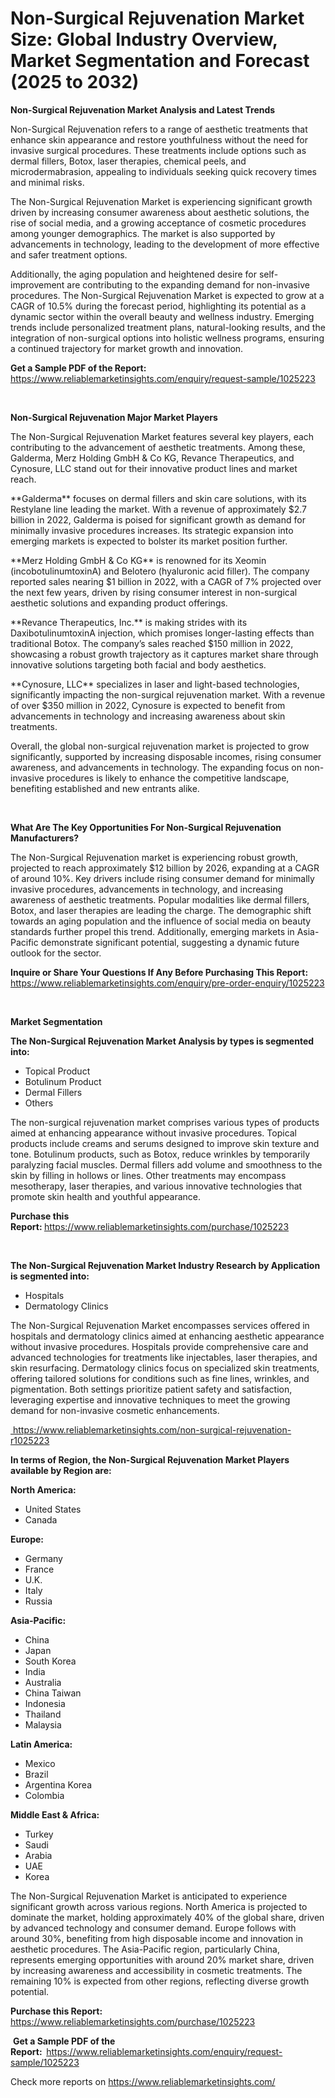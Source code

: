 <p><h1>Non-Surgical Rejuvenation Market Size: Global Industry Overview, Market Segmentation and Forecast (2025 to 2032)</h1></p><p><strong>Non-Surgical Rejuvenation Market Analysis and Latest Trends</strong></p>
<p><p>Non-Surgical Rejuvenation refers to a range of aesthetic treatments that enhance skin appearance and restore youthfulness without the need for invasive surgical procedures. These treatments include options such as dermal fillers, Botox, laser therapies, chemical peels, and microdermabrasion, appealing to individuals seeking quick recovery times and minimal risks. </p><p>The Non-Surgical Rejuvenation Market is experiencing significant growth driven by increasing consumer awareness about aesthetic solutions, the rise of social media, and a growing acceptance of cosmetic procedures among younger demographics. The market is also supported by advancements in technology, leading to the development of more effective and safer treatment options. </p><p>Additionally, the aging population and heightened desire for self-improvement are contributing to the expanding demand for non-invasive procedures. The Non-Surgical Rejuvenation Market is expected to grow at a CAGR of 10.5% during the forecast period, highlighting its potential as a dynamic sector within the overall beauty and wellness industry. Emerging trends include personalized treatment plans, natural-looking results, and the integration of non-surgical options into holistic wellness programs, ensuring a continued trajectory for market growth and innovation.</p></p>
<p><strong>Get a Sample PDF of the Report:&nbsp;</strong> <a href="https://www.reliablemarketinsights.com/enquiry/request-sample/1025223?utm_campaign=2198&utm_medium=2&utm_source=Github&utm_content=ia&utm_term=05032025&utm_id=non-surgical-rejuvenation">https://www.reliablemarketinsights.com/enquiry/request-sample/1025223</a></p>
<p>&nbsp;</p>
<p><strong>Non-Surgical Rejuvenation Major Market Players</strong></p>
<p><p>The Non-Surgical Rejuvenation Market features several key players, each contributing to the advancement of aesthetic treatments. Among these, Galderma, Merz Holding GmbH & Co KG, Revance Therapeutics, and Cynosure, LLC stand out for their innovative product lines and market reach.</p><p>**Galderma** focuses on dermal fillers and skin care solutions, with its Restylane line leading the market. With a revenue of approximately $2.7 billion in 2022, Galderma is poised for significant growth as demand for minimally invasive procedures increases. Its strategic expansion into emerging markets is expected to bolster its market position further.</p><p>**Merz Holding GmbH & Co KG** is renowned for its Xeomin (incobotulinumtoxinA) and Belotero (hyaluronic acid filler). The company reported sales nearing $1 billion in 2022, with a CAGR of 7% projected over the next few years, driven by rising consumer interest in non-surgical aesthetic solutions and expanding product offerings.</p><p>**Revance Therapeutics, Inc.** is making strides with its DaxibotulinumtoxinA injection, which promises longer-lasting effects than traditional Botox. The company’s sales reached $150 million in 2022, showcasing a robust growth trajectory as it captures market share through innovative solutions targeting both facial and body aesthetics.</p><p>**Cynosure, LLC** specializes in laser and light-based technologies, significantly impacting the non-surgical rejuvenation market. With a revenue of over $350 million in 2022, Cynosure is expected to benefit from advancements in technology and increasing awareness about skin treatments.</p><p>Overall, the global non-surgical rejuvenation market is projected to grow significantly, supported by increasing disposable incomes, rising consumer awareness, and advancements in technology. The expanding focus on non-invasive procedures is likely to enhance the competitive landscape, benefiting established and new entrants alike.</p></p>
<p>&nbsp;</p>
<p><strong>What Are The Key Opportunities For Non-Surgical Rejuvenation Manufacturers?</strong></p>
<p><p>The Non-Surgical Rejuvenation market is experiencing robust growth, projected to reach approximately $12 billion by 2026, expanding at a CAGR of around 10%. Key drivers include rising consumer demand for minimally invasive procedures, advancements in technology, and increasing awareness of aesthetic treatments. Popular modalities like dermal fillers, Botox, and laser therapies are leading the charge. The demographic shift towards an aging population and the influence of social media on beauty standards further propel this trend. Additionally, emerging markets in Asia-Pacific demonstrate significant potential, suggesting a dynamic future outlook for the sector.</p></p>
<p><strong>Inquire or Share Your Questions If Any Before Purchasing This Report:</strong> <a href="https://www.reliablemarketinsights.com/enquiry/pre-order-enquiry/1025223?utm_campaign=2198&utm_medium=2&utm_source=Github&utm_content=ia&utm_term=05032025&utm_id=non-surgical-rejuvenation">https://www.reliablemarketinsights.com/enquiry/pre-order-enquiry/1025223</a></p>
<p>&nbsp;</p>
<p><strong>Market Segmentation</strong></p>
<p><strong>The Non-Surgical Rejuvenation Market Analysis by types is segmented into:</strong></p>
<p><ul><li>Topical Product</li><li>Botulinum Product</li><li>Dermal Fillers</li><li>Others</li></ul></p>
<p><p>The non-surgical rejuvenation market comprises various types of products aimed at enhancing appearance without invasive procedures. Topical products include creams and serums designed to improve skin texture and tone. Botulinum products, such as Botox, reduce wrinkles by temporarily paralyzing facial muscles. Dermal fillers add volume and smoothness to the skin by filling in hollows or lines. Other treatments may encompass mesotherapy, laser therapies, and various innovative technologies that promote skin health and youthful appearance.</p></p>
<p><strong>Purchase this Report:&nbsp;</strong><a href="https://www.reliablemarketinsights.com/purchase/1025223?utm_campaign=2198&utm_medium=2&utm_source=Github&utm_content=ia&utm_term=05032025&utm_id=non-surgical-rejuvenation">https://www.reliablemarketinsights.com/purchase/1025223</a></p>
<p>&nbsp;</p>
<p><strong>The Non-Surgical Rejuvenation Market Industry Research by Application is segmented into:</strong></p>
<p><ul><li>Hospitals</li><li>Dermatology Clinics</li></ul></p>
<p><p>The Non-Surgical Rejuvenation Market encompasses services offered in hospitals and dermatology clinics aimed at enhancing aesthetic appearance without invasive procedures. Hospitals provide comprehensive care and advanced technologies for treatments like injectables, laser therapies, and skin resurfacing. Dermatology clinics focus on specialized skin treatments, offering tailored solutions for conditions such as fine lines, wrinkles, and pigmentation. Both settings prioritize patient safety and satisfaction, leveraging expertise and innovative techniques to meet the growing demand for non-invasive cosmetic enhancements.</p></p>
<p><a href="https://www.reliablemarketinsights.com/non-surgical-rejuvenation-r1025223?utm_campaign=2198&utm_medium=2&utm_source=Github&utm_content=ia&utm_term=05032025&utm_id=non-surgical-rejuvenation">&nbsp;https://www.reliablemarketinsights.com/non-surgical-rejuvenation-r1025223</a></p>
<p><strong>In terms of Region, the Non-Surgical Rejuvenation Market Players available by Region are:</strong></p>
<p>
    <p> <strong> North America: </strong>
        <ul>
            <li>United States</li>
            <li>Canada</li>
        </ul>
        </p> 
    <p> <strong> Europe: </strong>
        <ul>
            <li>Germany</li>
            <li>France</li>
            <li>U.K.</li>
            <li>Italy</li>
            <li>Russia</li>
        </ul>
        </p> 
    <p> <strong> Asia-Pacific: </strong>
        <ul>
            <li>China</li>
            <li>Japan</li>
            <li>South Korea</li>
            <li>India</li>
            <li>Australia</li>
            <li>China Taiwan</li>
            <li>Indonesia</li>
            <li>Thailand</li>
            <li>Malaysia</li>
        </ul>
        </p> 
    <p> <strong> Latin America: </strong>
        <ul>
            <li>Mexico</li>
            <li>Brazil</li>
            <li>Argentina Korea</li>
            <li>Colombia</li>
        </ul>
        </p> 
    <p> <strong> Middle East & Africa: </strong>
        <ul>
            <li>Turkey</li>
            <li>Saudi</li>
            <li>Arabia</li>
            <li>UAE</li>
            <li>Korea</li>
        </ul>
    </p>
    </p>
<p><p>The Non-Surgical Rejuvenation Market is anticipated to experience significant growth across various regions. North America is projected to dominate the market, holding approximately 40% of the global share, driven by advanced technology and consumer demand. Europe follows with around 30%, benefiting from high disposable income and innovation in aesthetic procedures. The Asia-Pacific region, particularly China, represents emerging opportunities with around 20% market share, driven by increasing awareness and accessibility in cosmetic treatments. The remaining 10% is expected from other regions, reflecting diverse growth potential.</p></p>
<p><strong>Purchase this Report: </strong><a href="https://www.reliablemarketinsights.com/purchase/1025223?utm_campaign=2198&utm_medium=2&utm_source=Github&utm_content=ia&utm_term=05032025&utm_id=non-surgical-rejuvenation">https://www.reliablemarketinsights.com/purchase/1025223</a></p>
<p>&nbsp;<strong>Get a Sample PDF of the Report:&nbsp;&nbsp;</strong><a href="https://www.reliablemarketinsights.com/enquiry/request-sample/1025223?utm_campaign=2198&utm_medium=2&utm_source=Github&utm_content=ia&utm_term=05032025&utm_id=non-surgical-rejuvenation">https://www.reliablemarketinsights.com/enquiry/request-sample/1025223</a></p>
<p><strong></strong></p>
<p>Check more reports on <a href="https://www.reliablemarketinsights.com/?utm_campaign=2198&utm_medium=2&utm_source=Github&utm_content=ia&utm_term=05032025&utm_id=non-surgical-rejuvenation">https://www.reliablemarketinsights.com/</a></p>